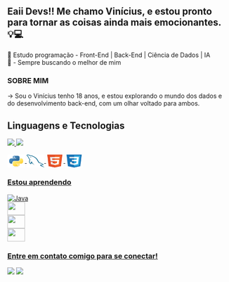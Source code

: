 ## Eaii Devs!! Me chamo Vinícius, e estou pronto para tornar as coisas ainda mais emocionantes. 💡💻 ##


🐍 Estudo programação - Front-End | Back-End | Ciência de Dados | IA <br>
🧠 - Sempre buscando o melhor de mim

### SOBRE MIM
-> Sou o Vinícius  tenho 18 anos, e estou explorando o mundo dos dados e do desenvolvimento back-end, com um olhar voltado para ambos. 

  ## Linguagens e Tecnologias
 <div>
   <a href="https://github.com/Vinicius-Eira">
   <img height="180em" src="https://github-readme-stats.vercel.app/api?username=Vinicius-Eira&show_icons=true&theme=tokyonight&include_all_commits=true&count_private=true"/>
   <img height="180em" src="https://github-readme-stats.vercel.app/api/top-langs/?username=Vinicius-Eira&layout=compact&langs_count=6&theme=tokyonight"/>
</div>
    
<div style="display: inline_block"><br>
  <img align="center" alt="Python" height="30" width="40" src="https://raw.githubusercontent.com/devicons/devicon/master/icons/python/python-original.svg">
  <img align="center" alt="SQL" height="30" width="40" src="https://raw.githubusercontent.com/devicons/devicon/master/icons/mysql/mysql-original.svg">
    <img align="center" alt="HTML" height="30" width="40" src="https://raw.githubusercontent.com/devicons/devicon/master/icons/html5/html5-original.svg">
  <img align="center" alt="CSS" height="30" width="40" src="https://raw.githubusercontent.com/devicons/devicon/master/icons/css3/css3-original.svg">
</div>


### Estou aprendendo
<img align="center" alt="Java" height="30" width="40" src="https://cdn.jsdelivr.net/gh/devicons/devicon/icons/java/java-original.svg" /> <br>
<img align="center" height="30" width="40" src="https://cdn.jsdelivr.net/gh/devicons/devicon/icons/sql/sql-original.svg" /> <br>
<img align="center" height="30" width="40" src="https://cdn.jsdelivr.net/gh/devicons/devicon/icons/mysql/mysql-original.svg" /> <br>
<img align="center" height="30" width="40" src="https://cdn.jsdelivr.net/gh/devicons/devicon/icons/postgresql/postgresql-original.svg" />
<br>
 
### Entre em contato comigo para se conectar!
 
<div> 
   <a href="mailto:viniciusantos.eira@gmail.com" target="_blank"><img src="https://img.shields.io/badge/-📧%20Gmail-%23333?style=for-the-badge&logo=gmail&logoColor=white"></a>
   <a href="https://www.linkedin.com/in/vinícius-eira/" target="_blank"><img src="https://img.shields.io/badge/-🔗%20LinkedIn-%230077B5?style=for-the-badge&logo=linkedin&logoColor=white"></a>
</div>


